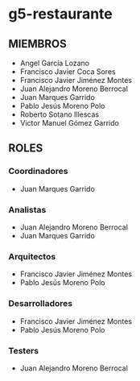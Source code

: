# g5-restaurante
## MIEMBROS
- Angel García Lozano
- Francisco Javier Coca Sores
- Francisco Javier Jiménez Montes
- Juan Alejandro Moreno Berrocal
- Juan Marques Garrido
- Pablo Jesús Moreno Polo
- Roberto Sotano Illescas
- Victor Manuel Gómez Garrido

## ROLES
### Coordinadores
- Juan Marques Garrido<br/>

### Analistas
- Juan Alejandro Moreno Berrocal<br/>
- Juan Marques Garrido<br/>

### Arquitectos
- Francisco Javier Jiménez Montes<br/>
- Pablo Jesús Moreno Polo<br/>

### Desarrolladores
- Francisco Javier Jiménez Montes<br/>
- Pablo Jesús Moreno Polo<br/>

### Testers
- Juan Alejandro Moreno Berrocal<br/>
